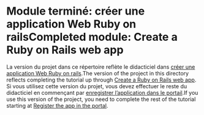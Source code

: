 # <a name="completed-module-create-a-ruby-on-rails-web-app"></a><span data-ttu-id="f989c-101">Module terminé: créer une application Web Ruby on rails</span><span class="sxs-lookup"><span data-stu-id="f989c-101">Completed module: Create a Ruby on Rails web app</span></span>

<span data-ttu-id="f989c-102">La version du projet dans ce répertoire reflète le didacticiel dans [créer une application Web Ruby on rails](https://docs.microsoft.com/graph/training/ruby-tutorial?tutorial-step=1).</span><span class="sxs-lookup"><span data-stu-id="f989c-102">The version of the project in this directory reflects completing the tutorial up through [Create a Ruby on Rails web app](https://docs.microsoft.com/graph/training/ruby-tutorial?tutorial-step=1).</span></span> <span data-ttu-id="f989c-103">Si vous utilisez cette version du projet, vous devez effectuer le reste du didacticiel en commençant par [enregistrer l’application dans le portail](https://docs.microsoft.com/graph/training/ruby-tutorial?tutorial-step=2).</span><span class="sxs-lookup"><span data-stu-id="f989c-103">If you use this version of the project, you need to complete the rest of the tutorial starting at [Register the app in the portal](https://docs.microsoft.com/graph/training/ruby-tutorial?tutorial-step=2).</span></span>